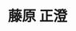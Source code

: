 ---
title: "藤原 正澄"
draft: false

# Job rank 職階
rank: "准教授" # 教授 | 准教授 | 助教 | ...

# Sort oorder
weight: 2

# Laboratory group
la_group: "物質化学" # 分子化学 | 物質化学 | 反応化学 | 界面化学

# Laboratory
laboratory:
  id: nano
  name: ナノ化学研究室


# ページ上部の背景画像。
# 独自で設定する場合は、exampleSite/images/faculty フォルダーに写真ファイルを入れ、
# 以下にそのパスを指定して下さい。横1000ピクセル程度の解像度を推奨。
# 例: bg_image: "images/faculty/koga_banner.jpg"
bg_image: "images/banner/bg1.jpg"

# 100文字程度の説明文。ページ上部に表示されます。
description : "光機能性ナノ粒子を用いた分析技術の研究"

# portrait写真。横400ピクセル程度の解像度を推奨。
image: "images/faculty/fujiwara.jpg"

# 研究分野。3つ以上増やしても構いません。
interest: ["ナノ物質", "量子計測", "ナノ光学"]

# 業績。Reserchmapや科研費情報なども適宜追加して下さい。
# 業績が[]となっている人は、他の方のachievements欄を参考に記入して下さい。
achievements:
- icon: ti-id-badge
  link: https://orcid.org/0000-0002-7845-2387
  name: ORCID 0000-0002-7845-2387
- icon: ti-google
  link: https://scholar.google.co.jp/citations?user=JPsIfmcAAAAJ&hl
  name: Scholar JPsIfmcAAAAJ&hl


# 連絡先。SNSも追加できます。
contact:
- icon: ti-email
  link: mailto:masazumi@okayama-u.ac.jp
  name: masazumi@okayama-u.ac.jp
- icon: ti-mobile
  link: tel:086-251-7834
  name: 086-251-7834


- name : "ナノ化学"
  icon : "ti-world" # icon pack : https://themify.me/themify-icons
  link : "https://www.nanochem-okayama-u.net/"

- name : "700-8530 岡山県岡山市津島中3－1－1 理学部B327室"
  icon : "ti-location-pin" # icon pack : https://themify.me/themify-icons
  link : "#"

# type
type: "faculty"

# 下の"---"以下に、個人の紹介文をMarkdown書式で書きこんで下さい。
---